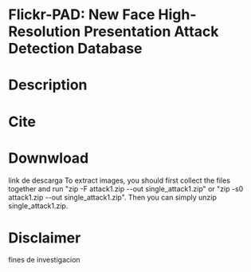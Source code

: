 # Flickr-PAD: New Face High-Resolution Presentation Attack Detection Database
# Description
# Cite
# Downwload
link de descarga
To extract images, you should first collect the files together and run "zip -F attack1.zip --out single_attack1.zip" or "zip -s0 attack1.zip --out single_attack1.zip". Then you can simply unzip single_attack1.zip.
# Disclaimer
fines de investigacion
